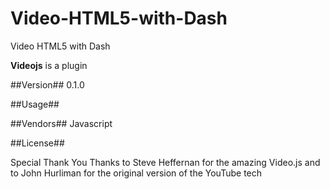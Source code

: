 # Video-HTML5-with-Dash

  Video HTML5 with Dash

**Videojs** is a plugin

##Version##
0.1.0

##Usage##

##Vendors##
Javascript

##License##

  Special Thank You
Thanks to Steve Heffernan for the amazing Video.js and to John Hurliman for the original version of the YouTube tech
